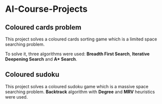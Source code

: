 # AI-Course-Projects
## Coloured cards problem
This project solves a coloured cards sorting game which is a limited space searching problem.

To solve it, three algorithms were used: **Breadth First Search**, **Iterative Deepening Search** and **A\* Search**.

## Coloured sudoku
This project solves a coloured sudoku game which is a massive space searching problem. **Backtrack** algorithm with **Degree** and **MRV** heuristics were used.

